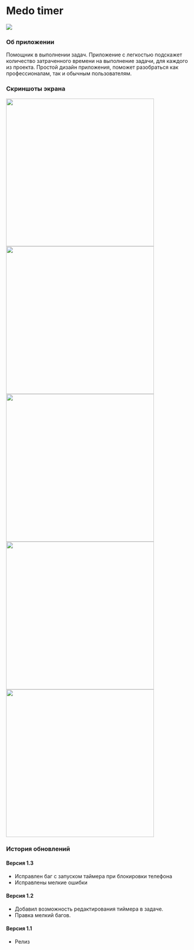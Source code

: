 # Medo timer
[![](https://raw.githubusercontent.com/allakin/time-tracker/master/Media/app-store.png)](https://itunes.apple.com/ru/app/mebo-timer/id1447819944?mt=8)

### Об приложении
Помощник в выполнении задач. Приложение с легкостью подскажет количество затраченного времени на выполнение задачи, для каждого из проекта. Простой дизайн приложения, поможет разобраться как профессионалам, так и обычным пользователям.

### Скриншоты экрана 
<img src="https://raw.githubusercontent.com/allakin/time-tracker/master/Media/1.png" width="402"> <img src="https://raw.githubusercontent.com/allakin/time-tracker/master/Media/2.png" width="402"> <img src="https://raw.githubusercontent.com/allakin/time-tracker/master/Media/3.png" width="402"> <img src="https://raw.githubusercontent.com/allakin/time-tracker/master/Media/4.png" width="402"> <img src="https://raw.githubusercontent.com/allakin/time-tracker/master/Media/5.png" width="402">

### История обновлений
#### Версия 1.3
* Исправлен баг с запуском таймера при блокировки телефона
* Исправлены мелкие ошибки
#### Версия 1.2
* Добавил возможность редактирования тиймера в задаче.
* Правка мелкий багов.
#### Версия 1.1
* Релиз


